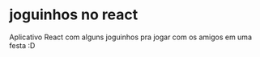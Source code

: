 # joguinhos no react
 Aplicativo React com alguns joguinhos pra jogar com os amigos em uma festa :D
